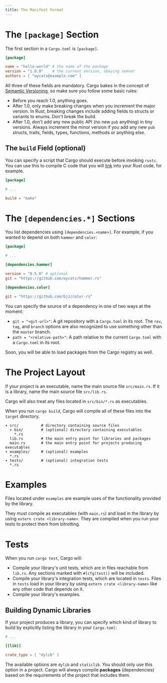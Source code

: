 ```yaml
---
title: The Manifest Format
---
```


# The `[package]` Section

The first section in a `Cargo.toml` is `[package]`.

```toml
[package]

name = "hello-world" # the name of the package
version = "1.0.0"    # the current version, obeying semver
authors = [ "wycats@example.com" ]
```

All three of these fields are mandatory. Cargo bakes in the concept of
[Semantic Versioning](http://semver.org/), so make sure you follow some
basic rules:

* Before you reach 1.0, anything goes.
* After 1.0, only make breaking changes when you increment the major
  version. In Rust, breaking changes include adding fields to structs or
  variants to enums. Don't break the build.
* After 1.0, don't add any new public API (no new `pub` anything) in
  tiny versions. Always increment the minor version if you add any new
  `pub` structs, traits, fields, types, functions, methods or anything else.

## The `build` Field (optional)

You can specify a script that Cargo should execute before invoking
`rustc`. You can use this to compile C code that you will [link][1] into
your Rust code, for example.

[1]: http://doc.rust-lang.org/rust.html#external-blocks

```toml
[package]

# ...

build = "make"
```

# The `[dependencies.*]` Sections

You list dependencies using `[dependencies.<name>]`. For example, if you
wanted to depend on both `hammer` and `color`:

```toml
[package]

# ...

[dependencies.hammer]

version = "0.5.0" # optional
git = "https://github.com/wycats/hammer.rs"

[dependencies.color]

git = "https://github.com/bjz/color-rs"
```

You can specify the source of a dependency in one of two ways at the moment:

* `git = "<git-url>"`: A git repository with a `Cargo.toml` in its root. The
  `rev`, `tag`, and `branch` options are also recognized to use something other
  than the `master` branch.
* `path = "<relative-path>"`: A path relative to the current `Cargo.toml`
  with a `Cargo.toml` in its root.

Soon, you will be able to load packages from the Cargo registry as well.

# The Project Layout

If your project is an executable, name the main source file `src/main.rs`.
If it is a library, name the main source file `src/lib.rs`.

Cargo will also treat any files located in `src/bin/*.rs` as
executables.

When you run `cargo build`, Cargo will compile all of these files into
the `target` directory.

```
▾ src/          # directory containing source files
  ▾ bin/        # (optional) directory containing executables
    *.rs
  lib.rs        # the main entry point for libraries and packages
  main.rs       # the main entry point for projects producing executables
▾ examples/     # (optional) examples
  *.rs
▾ tests/        # (optional) integration tests
  *.rs
```

# Examples

Files located under `examples` are example uses of the functionality
provided by the library.

They must compile as executables (with `main.rs`) and load in the
library by using `extern crate <library-name>`. They are compiled when
you run your tests to protect them from bitrotting.

# Tests

When you run `cargo test`, Cargo will:

* Compile your library's unit tests, which are in files reachable from
  `lib.rs`. Any sections marked with `#[cfg(test)]` will be included.
* Compile your library's integration tests, which are located in
  `tests`. Files in `tests` load in your library by using `extern crate
  <library-name>` like any other code that depends on it.
* Compile your library's examples.

## Building Dynamic Libraries

If your project produces a library, you can specify which kind of
library to build by explicitly listing the library in your `Cargo.toml`:

```toml
# ...

[[lib]]

crate_type = [ "dylib" ]
```

The available options are `dylib` and `staticlib`. You should only use
this option in a project. Cargo will always compile **packages**
(dependencies) based on the requirements of the project that includes
them.
